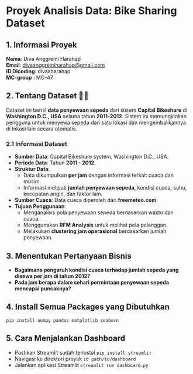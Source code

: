 # Proyek Analisis Data: Bike Sharing Dataset

## 1. Informasi Proyek
**Nama**: Diva Anggreini Harahap  
**Email**: divaanggreiniharahap@gmail.com  
**ID Dicoding**: divaaharahap  
**MC-group** : MC-47

## 2. Tentang Dataset 🚴‍♂️
Dataset ini berisi **data penyewaan sepeda** dari sistem **Capital Bikeshare** di **Washington D.C., USA** selama tahun **2011-2012**.
Sistem ini memungkinkan pengguna untuk menyewa sepeda dari satu lokasi dan mengembalikannya di lokasi lain secara otomatis.

### 2.1 Informasi Dataset
- **Sumber Data**: Capital Bikeshare system, Washington D.C., USA.
- **Periode Data**: Tahun **2011 - 2012**.
- **Struktur Data**:
    - Data dikumpulkan **per jam** dengan informasi terkait cuaca dan musim.
    - Informasi meliputi **jumlah penyewaan sepeda**, kondisi cuaca, suhu, kecepatan angin, dan faktor lain.
- **Sumber Cuaca**: Data cuaca diperoleh dari **freemeteo.com**.
- **Tujuan Penggunaan**:
    - Menganalisis pola penyewaan sepeda berdasarkan waktu dan cuaca.
    - Menggunakan **RFM Analysis** untuk melihat pola pelanggan.
    - Melakukan **clustering jam operasional** berdasarkan jumlah penyewaan.

## 3. Menentukan Pertanyaan Bisnis
- **Bagaimana pengaruh kondisi cuaca terhadap jumlah sepeda yang disewa per jam di tahun 2012?**
- **Pada jam berapa dalam sehari permintaan penyewaan sepeda mencapai puncaknya?**

## 4. Install Semua Packages yang Dibutuhkan
`pip install numpy pandas matplotlib seaborn`

## 5. Cara Menjalankan Dashboard
- Pastikan Streamlit sudah terinstal
`pip install streamlit`
- Navigasi ke direktori proyek
`cd path/to/dashboard`
- Jalankan aplikasi Streamlit
`streamlit run dashboard.py`
